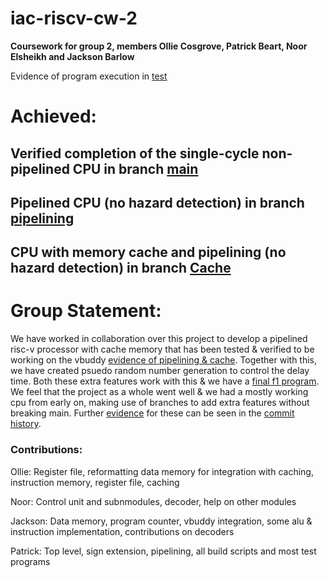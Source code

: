 # iac-riscv-cw-2
**Coursework for group 2, members Ollie Cosgrove, Patrick Beart, Noor Elsheikh and Jackson Barlow**

Evidence of program execution in [test](/test)

# Achieved:
## Verified completion of the single-cycle non-pipelined CPU in branch [main](https://github.com/splogdes/iac-riscv-cw-2/tree/main)

## Pipelined CPU (no hazard detection) in branch [pipelining](https://github.com/splogdes/iac-riscv-cw-2/tree/pipelining)

## CPU with memory cache and pipelining (no hazard detection) in branch [Cache](https://github.com/splogdes/iac-riscv-cw-2/tree/Cache)

# Group Statement:

We have worked in collaboration over this project to develop a pipelined risc-v processor with cache memory that has been tested & verified to be working on the vbuddy [evidence of pipelining & cache](https://github.com/splogdes/iac-riscv-cw-2/blob/f5a57a1a6a05de47d16070f08fb19691d319d37b/WhatsApp%20Video%202022-12-16%20at%2018.02.36.mp4). 
Together with this, we have created psuedo random number generation to control the delay time. Both these extra features work with this & we have a [final f1 program](https://github.com/splogdes/iac-riscv-cw-2/blob/dc8953c36fe4941b822470e6c950334d051ba71c/test/samples/startlights/patrickprng.riscv.s). 
We feel that the project as a whole went well & we had a mostly working cpu from early on, making use of branches to add extra features without breaking main. 
Further [evidence](https://github.com/splogdes/iac-riscv-cw-2/blob/4c0a8b197b3083ae039e424b2793e2dd9bf84c22/test/readme.md) for these can be seen in the 
[commit history](https://github.com/splogdes/iac-riscv-cw-2/commits/main).


### Contributions:
Ollie: Register file, reformatting data memory for integration with caching, instruction memory, register file, caching

Noor: Control unit and subnmodules, decoder, help on other modules

Jackson: Data memory, program counter, vbuddy integration, some alu & instruction implementation, contributions on decoders

Patrick: Top level, sign extension, pipelining, all build scripts and most test programs
